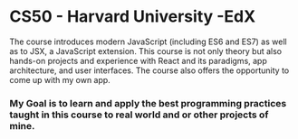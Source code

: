 # CS50 - Harvard University -EdX

The course introduces modern JavaScript (including ES6 and ES7) as well as to JSX, a JavaScript extension. This course is not only theory but also hands-on projects and experience with React and its paradigms, app architecture, and user interfaces. The course also offers the opportunity to come up with my own app. 

### My Goal is to learn and apply the best programming practices taught in this course to real world and or other projects of mine.
